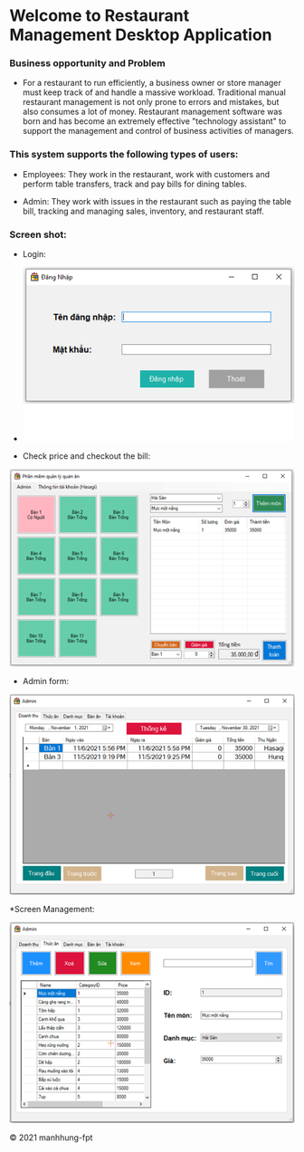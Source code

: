 # Welcome to Restaurant Management Desktop Application

### Business opportunity and Problem

* For a restaurant to run efficiently, a business owner or store manager must keep track of and handle a massive workload. Traditional manual restaurant management is not only prone to errors and mistakes, but also consumes a lot of money. Restaurant management software was born and has become an extremely effective "technology assistant" to support the management and control of business activities of managers.

### This system supports the following types of users:

* Employees: They work in the restaurant, work with customers and perform table transfers, track and pay bills for dining tables.

* Admin: They work with issues in the restaurant such as paying the table bill, tracking and managing sales, inventory, and restaurant staff.

### Screen shot:
* Login:

* ![Login]( https://github.com/manhhung-fpt/Restaurant-Management_PRN-Project_SE1504_Group4/blob/main/images/Untitled.png)

* Check price and checkout the bill:

![Bill]( https://github.com/manhhung-fpt/Restaurant-Management_PRN-Project_SE1504_Group4/blob/main/images/Untitled1.png)

* Admin form:

![Admin]( https://github.com/manhhung-fpt/Restaurant-Management_PRN-Project_SE1504_Group4/blob/main/images/Untitled3.png)

*Screen Management:

![Management]( https://github.com/manhhung-fpt/Restaurant-Management_PRN-Project_SE1504_Group4/blob/main/images/Untitled4.png)


© 2021 manhhung-fpt
